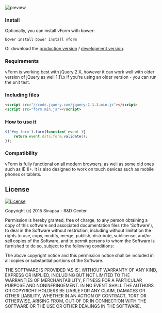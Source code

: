 ![preview](https://raw.githubusercontent.com/sinapsa/vForm/develop/docs/logo.png)


### Install
Optionally, you can install vForm with bower:
```shell
bower install bower install vform
```
Or download the [production version][min] / [development version][max].

[min]: https://raw.githubusercontent.com/sinapsa/vForm/master/dist/vform.min.js
[max]: https://raw.githubusercontent.com/sinapsa/vForm/master/dist/vform.js

### Requirements
vForm is working best with jQuery 2.X, however it can work well with older version of jQuery as well 1.11.x
if you're using an older version - you can run the unit test.

### Including files

```html
<script src="//code.jquery.com/jquery-2.1.3.min.js"></script>
<script src="form.min.js"></script>
```

### How to use it
```javascript
$('#my-form').form(function( event ){
	return event.data.form.validate();
});
```


### Compatibility
vForm is fully functional on all modern browsers, as well as some old ones such as IE 8+. It is also designed to work on touch devices such as mobile phones or tablets.

## License

[![License](http://img.shields.io/badge/License-MIT-blue.svg)](http://opensource.org/licenses/MIT)

Copyright (c) 2015 Sinapsa - R&D Center

Permission is hereby granted, free of charge, to any person obtaining
a copy of this software and associated documentation files (the
'Software'), to deal in the Software without restriction, including
without limitation the rights to use, copy, modify, merge, publish,
distribute, sublicense, and/or sell copies of the Software, and to
permit persons to whom the Software is furnished to do so, subject to
the following conditions:

The above copyright notice and this permission notice shall be
included in all copies or substantial portions of the Software.

THE SOFTWARE IS PROVIDED 'AS IS', WITHOUT WARRANTY OF ANY KIND,
EXPRESS OR IMPLIED, INCLUDING BUT NOT LIMITED TO THE WARRANTIES OF
MERCHANTABILITY, FITNESS FOR A PARTICULAR PURPOSE AND NONINFRINGEMENT.
IN NO EVENT SHALL THE AUTHORS OR COPYRIGHT HOLDERS BE LIABLE FOR ANY
CLAIM, DAMAGES OR OTHER LIABILITY, WHETHER IN AN ACTION OF CONTRACT,
TORT OR OTHERWISE, ARISING FROM, OUT OF OR IN CONNECTION WITH THE
SOFTWARE OR THE USE OR OTHER DEALINGS IN THE SOFTWARE.
